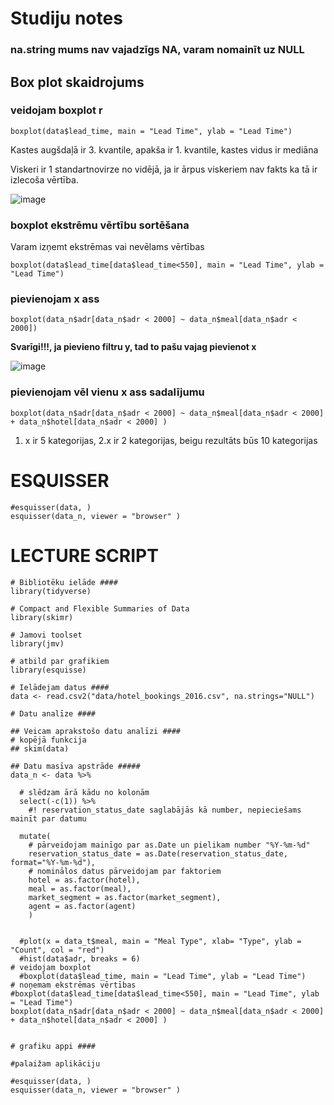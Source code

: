 # Studiju notes

### na.string mums nav vajadzīgs NA, varam nomainīt uz NULL

## Box plot skaidrojums

### veidojam boxplot r

`boxplot(data$lead_time, main = "Lead Time", ylab = "Lead Time")`

   Kastes augšdaļā ir 3. kvantile, apakša ir 1. kvantile, kastes vidus ir mediāna

   Viskeri ir 1 standartnovirze no vidējā, ja ir ārpus viskeriem nav fakts ka tā ir izlecoša vērtība. 

![image](https://github.com/user-attachments/assets/d4ff89bc-7e51-4f4c-b13b-eaff1b87260c)

### boxplot ekstrēmu vērtību sortēšana

Varam izņemt ekstrēmas vai nevēlams vērtības

`boxplot(data$lead_time[data$lead_time<550], main = "Lead Time", ylab = "Lead Time")`
### pievienojam x ass

` boxplot(data_n$adr[data_n$adr < 2000] ~ data_n$meal[data_n$adr < 2000]) `

**Svarīgi!!!, ja pievieno filtru y, tad to pašu vajag pievienot x**

![image](https://github.com/user-attachments/assets/197501d1-42e5-42ad-a190-02185264203c)

### pievienojam vēl vienu x ass sadalījumu

`boxplot(data_n$adr[data_n$adr < 2000] ~ data_n$meal[data_n$adr < 2000] + data_n$hotel[data_n$adr < 2000] )`

1. x ir 5 kategorijas, 2.x ir 2 kategorijas, beigu rezultāts būs 10 kategorijas

# ESQUISSER

```
#esquisser(data, )
esquisser(data_n, viewer = "browser" )
```


# LECTURE SCRIPT
```
# Bibliotēku ielāde ####
library(tidyverse)

# Compact and Flexible Summaries of Data
library(skimr)

# Jamovi toolset
library(jmv)

# atbild par grafikiem
library(esquisse)

# Ielādejam datus ####
data <- read.csv2("data/hotel_bookings_2016.csv", na.strings="NULL")

# Datu analīze ####

## Veicam aprakstošo datu analīzi ####
# kopējā funkcija
## skim(data)

## Datu masīva apstrāde #####
data_n <- data %>%
  
  # slēdzam ārā kādu no kolonām
  select(-c(1)) %>% 
    #! reservation_status_date saglabājās kā number, nepieciešams mainīt par datumu 

  mutate(
    # pārveidojam mainīgo par as.Date un pielikam number "%Y-%m-%d"
    reservation_status_date = as.Date(reservation_status_date, format="%Y-%m-%d"),
    # nominālos datus pārveidojam par faktoriem
    hotel = as.factor(hotel),
    meal = as.factor(meal),
    market_segment = as.factor(market_segment),
    agent = as.factor(agent)
    ) 
    

  #plot(x = data_t$meal, main = "Meal Type", xlab= "Type", ylab = "Count", col = "red")
  #hist(data$adr, breaks = 6)
# veidojam boxplot
  #boxplot(data$lead_time, main = "Lead Time", ylab = "Lead Time")
# noņemam ekstrēmas vērtības
#boxplot(data$lead_time[data$lead_time<550], main = "Lead Time", ylab = "Lead Time")
boxplot(data_n$adr[data_n$adr < 2000] ~ data_n$meal[data_n$adr < 2000] + data_n$hotel[data_n$adr < 2000] )


# grafiku appi ####

#palaižam aplikāciju

#esquisser(data, )
esquisser(data_n, viewer = "browser" )
```
